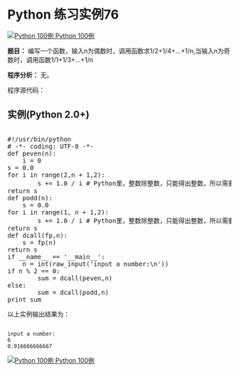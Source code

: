 Python 练习实例76
=============

 [![Python 100例](../images/up.gif)
 Python 100例](python-100-examples.html)


 **题目：** 编写一个函数，输入n为偶数时，调用函数求1/2+1/4+...+1/n,当输入n为奇数时，调用函数1/1+1/3+...+1/n

 **程序分析：** 无。

 程序源代码：

  实例(Python 2.0+)
---------------

 <pre>

#!/usr/bin/python
# -*- coding: UTF-8 -*-
def peven(n):
    i = 0
s = 0.0
for i in range(2,n + 1,2):
        s += 1.0 / i # Python里，整数除整数，只能得出整数，所以需要使用 浮点数 1.0
return s
def podd(n):
    s = 0.0
for i in range(1, n + 1,2):
        s += 1.0 / i # Python里，整数除整数，只能得出整数，所以需要使用 浮点数 1.0
return s
def dcall(fp,n):
    s = fp(n)
return s
if __name__ == '__main__':
    n = int(raw_input('input a number:\n'))
if n % 2 == 0:
        sum = dcall(peven,n)
else:
        sum = dcall(podd,n)
print sum
</pre>

  以上实例输出结果为：


```

input a number:
6
0.916666666667

```

 [![Python 100例](../images/up.gif)
 Python 100例](python-100-examples.html)
